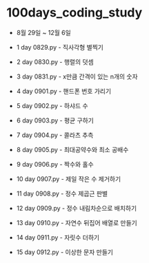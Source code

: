 # 100days_coding_study
- 8월 29일 ~ 12월 6일

- 1 day 0829.py - 직사각형 별찍기
- 2 day 0830.py - 행렬의 덧셈
- 3 day 0831.py - x만큼 간격이 있는 n개의 숫자
- 4 day 0901.py - 핸드폰 번호 가리기
- 5 day 0902.py - 하샤드 수
- 6 day 0903.py - 평균 구하기
- 7 day 0904.py - 콜라츠 추측
- 8 day 0905.py - 최대공약수와 최소 공배수
- 9 day 0906.py - 짝수와 홀수
- 10 day 0907.py - 제일 작은 수 제거하기
- 11 day 0908.py - 정수 제곱근 판별
- 12 day 0909.py - 정수 내림차순으로 배치하기
- 13 day 0910.py - 자연수 뒤집어 배열로 만들기
- 14 day 0911.py - 자릿수 더하기
- 15 day 0912.py - 이상한 문자 만들기